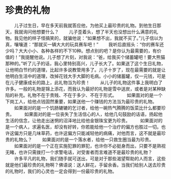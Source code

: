 # 珍贵的礼物
　　儿子过生日，早在多天前我就答应他，为他买上最珍贵的礼物。到他生日那天，我就询问他想要什么？ 
　　儿子歪着头，想了半天也没想出什么满意的礼物。我见他的样子怪搞笑的，就骗他说：“如果想不出，我就不买了。”儿子信以为真，嚷嚷道：“那就买一辆大大的玩具赛车吧！” 
　　我听后直摇头：“你的赛车还少吗？大大小小、各种各样的不下10种。想点别的吧？是你认为最需要的，有价值的！”我提醒他说。儿子想了片刻，对我说：“爸，给我买个储蓄罐吧！要大熊猫那种的。”听了儿子的话，我心里特别高兴，儿子长大了。如果送了这个生日礼物，让他明白节约的道理，比起许多说教管用多了。儿子十岁了，现在最需要的就是让他明白生活中的道理，改掉花钱大手大脚的毛病。小小的储蓄罐，仅一元钱，可是在儿子健康成长的路上，此礼物当为珍贵！ 
　　从儿子的礼物这件事上我明白了许多。一般的礼物是锦上添花，而我认为最好的礼物是雪中送炭，或者是对某种缺陷的补充。礼物不在于贵贱、不在于多少、不在于形式。 
　　如果面对的是一个下岗工人，给他点钱固然重要，如果送他一个赚钱的方法当为最珍贵的礼物。 
　　如果面对的是一个饥肠辘辘的乞讨者，给他一碗热气腾腾的饭菜比什么都要珍贵。 
　　如果面对的是一位丧失了生活信心的人，给他几句鼓励的话语，扬起他生活的信念，让他走出迷惘的沼泽地比给他金银珠宝更为珍贵。 
　　如果面对的是一个病人，求遍名医，却没有好转，你若能给他一个治疗的偏方也胜过一切。也许这偏方只是几味草药，也许这偏方只能减轻他的病痛，对他而言，这不就是最珍贵的礼物么？ 
　　如果面对的是一个落水者，给他一只救生圈当最为珍贵。 
　　如果面对的是一个正在实施犯罪的罪犯，也许你不必挺身而出，只要不是熟视无睹，也许只需拨打一个求警电话，对受害者而言难道不是最珍贵的礼物？ 
　　许多平凡的礼物，我们随手就可送出，可是对于那些渴望帮助的人而言，这些就是他们最珍贵的礼物啊？佛语说：送人鲜花，手留余香。当我们给别人送去珍贵的礼物时，我们的心灵也一定会得到一份最珍贵的礼物。
 